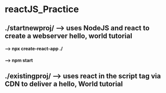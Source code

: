 # reactJS_Practice

## ./startnewproj/ --> uses NodeJS and react to create a webserver hello, world tutorial
#### --> npx create-react-app ./
#### --> npm start
 
## ./existingproj/ --> uses react in the script tag via CDN to deliver a hello, World tutorial

## 
